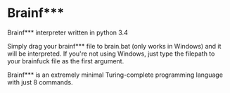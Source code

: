 # Brainf***
Brainf*** interpreter written in python 3.4

Simply drag your brainf*** file to brain.bat (only works in Windows) and it will be interpreted.
If you're not using Windows, just type the filepath to your brainfuck file as the first argument.

Brainf*** is an extremely minimal Turing-complete programming language with just 8 commands.